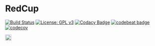 # RedCup



[![Build Status](https://travis-ci.org/arthurbdiniz/RedCup.svg?branch=master)](https://travis-ci.org/arthurbdiniz/RedCup)
[![License: GPL v3](https://img.shields.io/badge/License-GPL%20v3-blue.svg)](http://www.gnu.org/licenses/gpl-3.0)
[![Codacy Badge](https://api.codacy.com/project/badge/Grade/d7678fab9cbd427bac45feeb259d84a5)](https://www.codacy.com/app/arthurbdiniz/RedCuputm_source=github.com&amp;utm_medium=referral&amp;utm_content=arthurbdiniz/RedCup&amp;utm_campaign=Badge_Grade)
[![codebeat badge](https://codebeat.co/badges/d7ec4476-30e4-4c9a-ac91-415a8383006a)](https://codebeat.co/projects/github-com-arthurbdiniz-redcup-master)
[![codecov](https://codecov.io/gh/arthurbdiniz/RedCup/branch/master/graph/badge.svg)](https://codecov.io/gh/arthurbdiniz/RedCup)

<a href="https://play.google.com/store/apps/details?id=com.arthur.redcup&hl=en"><img src="http://i.imgur.com/RpSf9nt.png" height="20" ></a>

